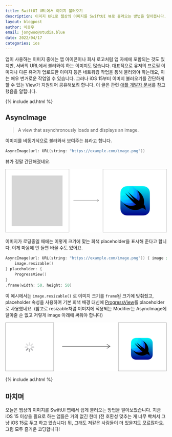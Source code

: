 ```yaml
---
title: SwiftUI URL에서 이미지 불러오기
description: 이미지 URL로 웹상의 이미지를 SwiftUI 뷰로 불러오는 방법을 알아봅니다.
layout: blogpost
author: 이종우
email: jongwoo@studia.blue
date: 2022/04/17
categories: ios
---
```


앱이 사용하는 이미지 중에는 앱 아이콘이나 회사 로고처럼 앱 자체에 포함되는 것도 있지만, 서버의 URL에서 불러와야 하는 이미지도 많습니다. 대표적으로 유저의 프로필 이미지나 다른 유저가 업로드한 이미지 등은 네트워킹 작업을 통해 불러와야 하는데요, 이는 매우 번거로운 작업일 수 있습니다. 그러나 iOS 15부터 이미지 불러오기를 간단하게 할 수 있는 View가 지원되어 공유해보려 합니다. 이 글은 관련 [애플 개발자 문서](https://developer.apple.com/documentation/swiftui/asyncimage)를 참고했음을 알립니다.

{% include ad.html %}

## AsyncImage

> A view that asynchronously loads and displays an image.

이미지를 비동기식으로 불러와서 보여주는 뷰라고 합니다.

```swift
AsyncImage(url: URL(string: "https://example.com/image.png"))
```

뷰가 정말 간단해졌네요.

![AsyncImage-1@2x.png](/assets/img/AsyncImage-12x.png)

이미지가 로딩중일 때에는 이렇게 크기에 맞는 회색 placeholder을 표시해 준다고 합니다. 이게 마음에 안 들면 바꿀 수도 있어요.

```swift
AsyncImage(url: URL(string: "https://example.com/image.png")) { image in
    image.resizable()
} placeholder: {
    ProgressView()
}
.frame(width: 50, height: 50)
```

이 예시에서는 `image.resizable()` 로 이미지 크기를 `frame`된 크기에 맞춰줬고, placeholder 속성을 사용하여 기본 회색 배경 대신에 [ProgressView](https://blog.studia.blue/ios/swiftui-progressview/)를 placeholder로 사용했네요. (참고로 resizable처럼 이미지에 적용되는 Modifier는 AsyncImage에 달아줄 순 없고 저렇게 image 아래에 써줘야 합니다) 

![AsyncImage-2@2x.png](/assets/img/AsyncImage-22x.png)

{% include ad.html %}

## 마치며

오늘은 웹상의 이미지를 SwiftUI 앱에서 쉽게 불러오는 방법을 알아보았습니다. 지금 iOS 15 이상을 필요로 하는 앱들은 거의 없긴 한데 (전 호환성 맞추는 게 너무 빡쳐서 그냥 iOS 15로 두고 하고 있습니다) 뭐, 그래도 저같은 사람들이 더 있을지도 모르잖아요. 그럼 모두 즐거운 코딩합니다!